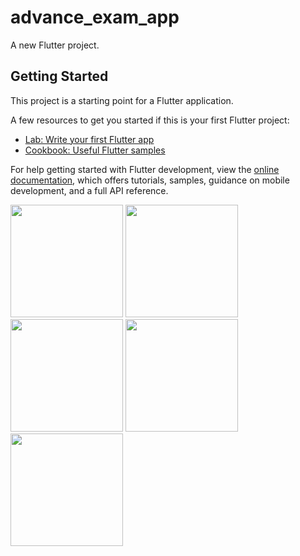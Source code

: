 # advance_exam_app

A new Flutter project.

## Getting Started

This project is a starting point for a Flutter application.

A few resources to get you started if this is your first Flutter project:

- [Lab: Write your first Flutter app](https://docs.flutter.dev/get-started/codelab)
- [Cookbook: Useful Flutter samples](https://docs.flutter.dev/cookbook)

For help getting started with Flutter development, view the
[online documentation](https://docs.flutter.dev/), which offers tutorials,
samples, guidance on mobile development, and a full API reference.

<p>
  <img src="https://github.com/kansarakeval/advance_exam_app/assets/119046853/b48d979c-7d14-4a0a-a5a0-ae195c09e71d" hight="450" width="180">
  <img src="https://github.com/kansarakeval/advance_exam_app/assets/119046853/1049a163-3805-4986-9240-47ea369861e9" hight="450" width="180">
  <img src="https://github.com/kansarakeval/advance_exam_app/assets/119046853/0c92377d-fdcf-46a2-803c-55d6779cd9d2" hight="450" width="180">
  <img src="https://github.com/kansarakeval/advance_exam_app/assets/119046853/cc2d342c-7a9b-4629-948f-0cb9646680aa" hight="450" width="180">
  <img src="https://github.com/kansarakeval/advance_exam_app/assets/119046853/21ac7173-a28f-479a-8fd6-36f1d44cfb5d" hight="450" width="180">
  
</p>

